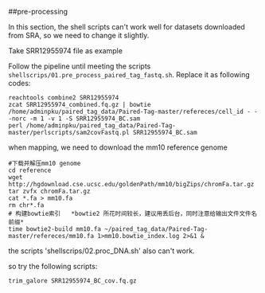 ##pre-processing

In this section, the shell scripts can't work well for datasets downloaded from SRA, so we need to change it slightly.

Take SRR12955974 file as example

Follow the pipeline until meeting the scripts `shellscrips/01.pre_process_paired_tag_fastq.sh`. Replace it as following codes:

```shell
reachtools combine2 SRR12955974
zcat SRR12955974_combined.fq.gz | bowtie /home/adminpku/paired_tag_data/Paired-Tag-master/refereces/cell_id - --norc -m 1 -v 1 -S SRR12955974_BC.sam
perl /home/adminpku/paired_tag_data/Paired-Tag-master/perlscripts/sam2covFastq.pl SRR12955974_BC.sam
```

when mapping, we need to download the mm10 reference genome

```shell
#下载并解压mm10 genome
cd reference
wget http://hgdownload.cse.ucsc.edu/goldenPath/mm10/bigZips/chromFa.tar.gz
tar zvfx chromFa.tar.gz
cat *.fa > mm10.fa
rm chr*.fa
# 构建bowtie索引   *bowtie2 所花时间较长，建议用丢后台，同时注意给输出文件文件名前缀*
time bowtie2-build mm10.fa ~/paired_tag_data/Paired-Tag-master/refereces/mm10.fa 1>mm10.bowtie_index.log 2>&1 &
```

the scripts 'shellscrips/02.proc_DNA.sh' also can't work.

so try the following scripts:
```
trim_galore SRR12955974_BC_cov.fq.gz



